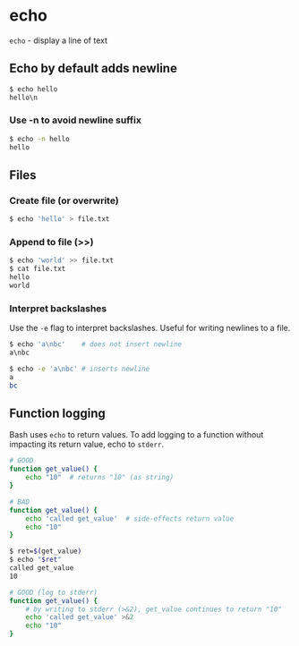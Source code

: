 # echo

`echo` - display a line of text

## Echo by default adds newline
```bash
$ echo hello
hello\n
```

### Use -n to avoid newline suffix
```bash
$ echo -n hello
hello
```

## Files
### Create file (or overwrite)
```bash
$ echo 'hello' > file.txt
```

### Append to file (>>)
```bash
$ echo 'world' >> file.txt
$ cat file.txt
hello
world
```

### Interpret backslashes
Use the `-e` flag to interpret backslashes. Useful for writing newlines to a file.

```bash
$ echo 'a\nbc'    # does not insert newline
a\nbc

$ echo -e 'a\nbc' # inserts newline
a
bc
```

## Function logging
Bash uses `echo` to return values. To add logging to a function without impacting its return value, echo to `stderr`.
```bash
# GOOD
function get_value() {
    echo "10"  # returns "10" (as string)
}

# BAD
function get_value() {
    echo 'called get_value'  # side-effects return value
    echo "10"
}

$ ret=$(get_value)
$ echo "$ret"
called get_value
10

# GOOD (log to stderr)
function get_value() {
    # by writing to stderr (>&2), get_value continues to return "10"
    echo 'called get_value' >&2
    echo "10"
}
```
